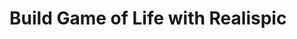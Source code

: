 Build Game of Life with Realispic
=================================

<script src="https://gist.github.com/breakds/05db3ff03d7f673abc88.js"></script>